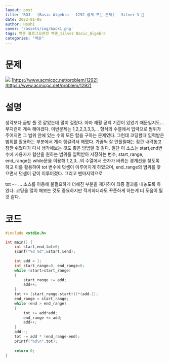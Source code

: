 ```yaml
---
layout: post
title: 'BOJ - [Basic Algebra - 1292 쉽게 푸는 문제] - Silver V 🥈'
date: 2022-01-05
author: Hoshi
cover: '/assets/img/back1.png'
tags: 백준 블로그오픈전 백준_Silver Basic_Algebra
categories: "백준"
---
```

# 문제
![]({{site.url}}/assets/img/posts_img/1292.png)
[https://www.acmicpc.net/problem/1292](https://www.acmicpc.net/problem/1292)

# 설명
생각보다 금방 풀 것 같았는데 많이 걸렸다. 아마 재활 공백 기간이 있었기 때문일지도... 부지런히 계속 해야겠다. 이번문제는 1,2,2,3,3,3,... 형식의 수열에서 입력으로 범위가 주어지면 그 범위 안에 있는 수의 모든 합을 구하는 문제였다. 그런데 코딩할때 입력받은 범위를 활용하는 부분에서 계속 헷갈려서 헤멨다. 가끔씩 잘 안풀릴때는 잠깐 내려놓고 잠깐 쉬었다가 다시 생각해보는 것도 좋은 방법일 것 같다. 일단 이 소스는 start,end변수에 사용자가 합산을 원하는 범위를 입력받아 저장하는 변수, start_range, end_range는 while문을 이용해 1,2,3...의 수열에서 숫자가 바뀌는 경계선을 찾도록 하고 이를 활용하여 tot 변수에 덧셈이 이루어지게 하였으며, end_range의 범위를 찾으면서 덧셈이 같이 이루어졌다. 그리고 맨마지막으로 


tot -= ... 소스를 이용해 불필요하게 더해진 부분을 제거하여 최종 결과를 내놓도록 하였다. 코딩을 많이 해보는 것도 중요하지만 적게하더라도 꾸준하게 하는게 더 도움이 될것 같다.

# 코드

```c
#include <stdio.h>

int main() {
    int start,end,tot=0;
    scanf("%d %d",&start,&end);
    
    int add = 1;
    int start_range=0, end_range=0;
    while (start>start_range)
    {
        start_range += add;
        add++;
    }
    tot += (start_range-start+1)*(add-1);
    end_range = start_range;
    while (end > end_range)
    {
        tot += add*add;
        end_range += add;
        add++;
    }
    add--;
    tot -= add * (end_range-end);
    printf("%d\n",tot);
    
    return 0;
}

```
